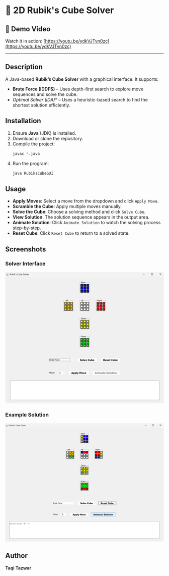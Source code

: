 # 🧩 2D Rubik's Cube Solver

## 🎥 Demo Video  
Watch it in action: [https://youtu.be/ydkVJTvn0zc](https://youtu.be/ydkVJTvn0zc)

---

## Description
A Java-based **Rubik’s Cube Solver** with a graphical interface. It supports:

- **Brute Force (IDDFS)** – Uses depth-first search to explore move sequences and solve the cube.
- **Optimal Solver (IDA*)** – Uses a heuristic-based search to find the shortest solution efficiently.

## Installation
1. Ensure **Java** (JDK) is installed.
2. Download or clone the repository.
3. Compile the project:
   ```sh
   javac *.java
   ```
4. Run the program:
   ```sh
   java RubiksCubeGUI
   ```

## Usage
- **Apply Moves**: Select a move from the dropdown and click `Apply Move`.
- **Scramble the Cube**: Apply multiple moves manually.
- **Solve the Cube**: Choose a solving method and click `Solve Cube`.
- **View Solution**: The solution sequence appears in the output area.
- **Animate Solution**: Click `Animate Solution` to watch the solving process step-by-step.
- **Reset Cube**: Click `Reset Cube` to return to a solved state.

## Screenshots
### Solver Interface
![Interface](SolverInterface.png)

### Example Solution
![Solving](ExampleSolution.png)

## Author
**Taqi Tazwar**
